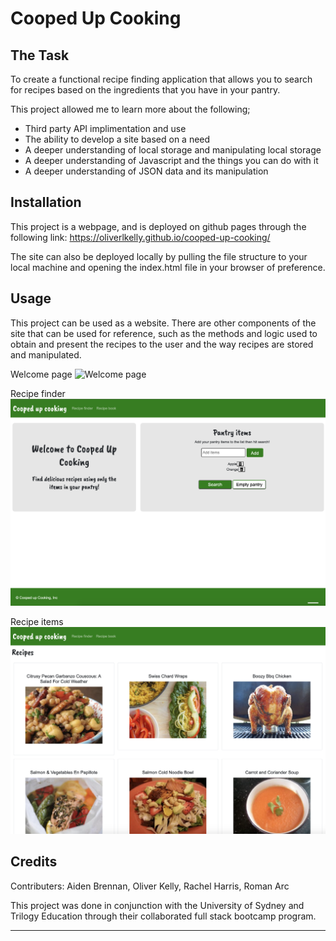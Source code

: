 # Cooped Up Cooking

## The Task

To create a functional recipe finding application that allows you to search for recipes based on the ingredients that you have in your pantry.

This project allowed me to learn more about the following;
- Third party API implimentation and use
- The ability to develop a site based on a need
- A deeper understanding of local storage and manipulating local storage
- A deeper understanding of Javascript and the things you can do with it
- A deeper understanding of JSON data and its manipulation

## Installation

This project is a webpage, and is deployed on github pages through the following link:
    https://oliverlkelly.github.io/cooped-up-cooking/

The site can also be deployed locally by pulling the file structure to your local machine and opening the index.html file in your browser of preference.

## Usage

This project can be used as a website. There are other components of the site that can be used for reference, such as the methods and logic used to obtain and present the recipes to the user and the way recipes are stored and manipulated.

Welcome page
![Welcome page](./assets/images/welcome-page.png)

Recipe finder
![Recipe finder](./assets/images/recipe-finder.png)

Recipe items
![Recipe items](./assets/images/recipe-items.png)


## Credits

Contributers: Aiden Brennan, Oliver Kelly, Rachel Harris, Roman Arc

This project was done in conjunction with the University of Sydney and Trilogy Education through their collaborated full stack bootcamp program.

---